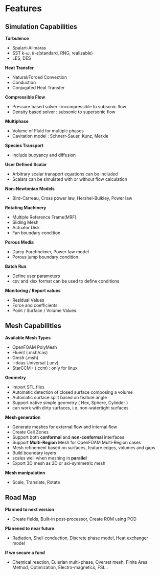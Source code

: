 # Features

## Simulation Capabilities

**Turbulence**

* Spalart-Allmaras
* SST $k$-$\omega$, $k$-$\epsilon$(standard, RNG, realizable)
* LES, DES

**Heat Transfer**

* Natural/Forced Convection
* Conduction
* Conjugated Heat Transfer

**Compressible Flow**

* Pressure based solver : incompressible to subsonic flow
* Density based solver : subsonic to supersonic flow

**Multiphase**

* Volume of Fluid for multiple phases
* Cavitation model : Schnerr-Sauer, Kunz, Merkle

**Species Transport**

* Include buoyancy and diffusion

**User Defined Scalar**

* Arbitrary scalar transport equations can be included
* Scalars can be simulated with or without flow calculation

**Non-Newtonian Models**

* Bird-Carreau, Cross power law, Hershel-Bulkley, Power law

**Rotating Machinery**

* Multiple Reference Frame(MRF)
* Sliding Mesh
* Actuator Disk
* Fan boundary condition

**Porous Media**

* Darcy-Forchheimer, Power-law model
* Porous jump boundary condition

**Batch Run**

* Define user parameters
* csv and xlsx format can be used to define conditions

**Monitoring / Report values**

* Residual Values
* Force and coefficients
* Point / Surface / Volume Values

## Mesh Capabilities

**Available Mesh Types**

* OpenFOAM PolyMesh
* Fluent (.msh/cas)
* Gmsh (.msh)
* I-deas Universal (.unv)
* StarCCM+ (.ccm) : only for linux

**Geometry**

* Import STL files
* Automatic detection of closed surface composing a volume
* Automatic surface split based on feature angle
* Support native simple geometry ( Hex, Sphere, Cylinder )
* can work with dirty surfaces, i.e. non-watertight surfaces

**Mesh generation**

* Generate meshes for external flow and internal flow
* Create Cell Zones
* Support both **conformal** and **non-conformal** interfaces
* Support **Multi-Region** Mesh for OpenFOAM Multi-Region cases
* Mesh refinement based on surfaces, feature edges, volumes and gaps
* Build boundary layers
* scales well when meshing in **parallel**
* Export 3D mesh as 2D or axi-symmetric mesh

**Mesh manipulation**

* Scale, Translate, Rotate

## Road Map

**Planned to next version**

* Create fields, Built-in post-processor, Create ROM using POD

**Planened to near future**

* Radiation, Shell conduction, Discrete phase model, Heat  exchanger model

**If we secure a fund**

* Chemical reaction, Eulerian multi-phase, Overset mesh, Finite Area Method, Optimization, Electro-magnetics, FSI...




